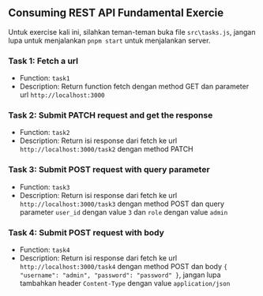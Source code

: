 ## Consuming REST API Fundamental Exercie

Untuk exercise kali ini, silahkan teman-teman buka file `src\tasks.js`, jangan lupa untuk menjalankan `pnpm start` untuk menjalankan server.

### Task 1: Fetch a url

- Function: `task1`
- Description: Return function fetch dengan method GET dan parameter url `http://localhost:3000`

### Task 2: Submit PATCH request and get the response

- Function: `task2`
- Description: Return isi response dari fetch ke url `http://localhost:3000/task2` dengan method PATCH

### Task 3: Submit POST request with query parameter

- Function: `task3`
- Description: Return isi response dari fetch ke url `http://localhost:3000/task3` dengan method POST dan query parameter `user_id` dengan value `3` dan `role` dengan value `admin`

### Task 4: Submit POST request with body

- Function: `task4`
- Description: Return isi response dari fetch ke url `http://localhost:3000/task4` dengan method POST dan body `{ "username": "admin", "password": "password" }`, jangan lupa tambahkan header `Content-Type` dengan value `application/json`
